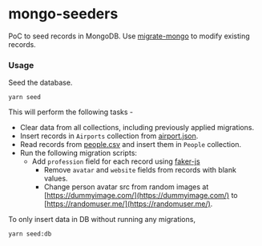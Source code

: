 # mongo-seeders

PoC to seed records in MongoDB. Use [migrate-mongo](https://www.npmjs.com/package/migrate-mongo) to modify existing records.

### Usage
Seed the database.
```
yarn seed
```

This will perform the following tasks -
- Clear data from all collections, including previously applied migrations. 
- Insert records in `Airports` collection from [airport.json](./src/data/airport.json).
- Read records from [people.csv](./src/data/people.csv) and insert them in `People` collection.
- Run the following migration scripts:
  - Add `profession` field for each record using [faker-js](https://www.npmjs.com/package/@faker-js/faker)
	- Remove `avatar` and `website` fields from records with blank values.
	- Change person avatar src from random images at [https://dummyimage.com/](https://dummyimage.com/) to [https://randomuser.me/](https://randomuser.me/).

To only insert data in DB without running any migrations,
```
yarn seed:db
```
